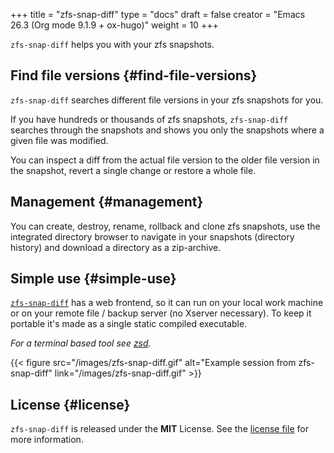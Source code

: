 +++
title = "zfs-snap-diff"
type = "docs"
draft = false
creator = "Emacs 26.3 (Org mode 9.1.9 + ox-hugo)"
weight = 10
+++

`zfs-snap-diff` helps you with your zfs snapshots.


## Find file versions {#find-file-versions}

`zfs-snap-diff` searches different file versions in your zfs snapshots for you.

If you have hundreds or thousands of zfs snapshots, `zfs-snap-diff` searches through
the snapshots and shows you only the snapshots where a given file was modified.

You can inspect a diff from the actual file version to the older file version in the
snapshot, revert a single change or restore a whole file.


## Management {#management}

You can create, destroy, rename, rollback and clone zfs snapshots, use the integrated directory browser to
navigate in your snapshots (directory history) and download a directory as a zip-archive.


## Simple use {#simple-use}

[`zfs-snap-diff`](/docs/zfs-snap-diff) has a web frontend, so it can run on your local work machine or on your
remote file / backup server (no Xserver necessary). To keep it portable it's made
as a single static compiled executable.

_For a terminal based tool see [zsd](https://j-keck.github.io/zsd)._

{{< figure src="/images/zfs-snap-diff.gif" alt="Example session from zfs-snap-diff" link="/images/zfs-snap-diff.gif" >}}


## License {#license}

`zfs-snap-diff` is released under the ****MIT**** License. See the [license file](https://github.com/j-keck/zfs-snap-diff/blob/master/LICENSE) for more information.
